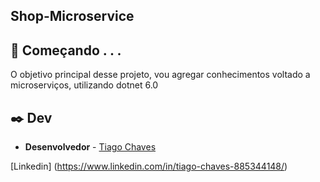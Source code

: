 ## Shop-Microservice

## 🚀 Começando . . .

O objetivo principal desse projeto, vou agregar conhecimentos voltado a microserviços, utilizando dotnet 6.0

## ✒️ Dev

* **Desenvolvedor** - [Tiago Chaves](https://github.com/tiagochaves16)

[Linkedin] (https://www.linkedin.com/in/tiago-chaves-885344148/)
